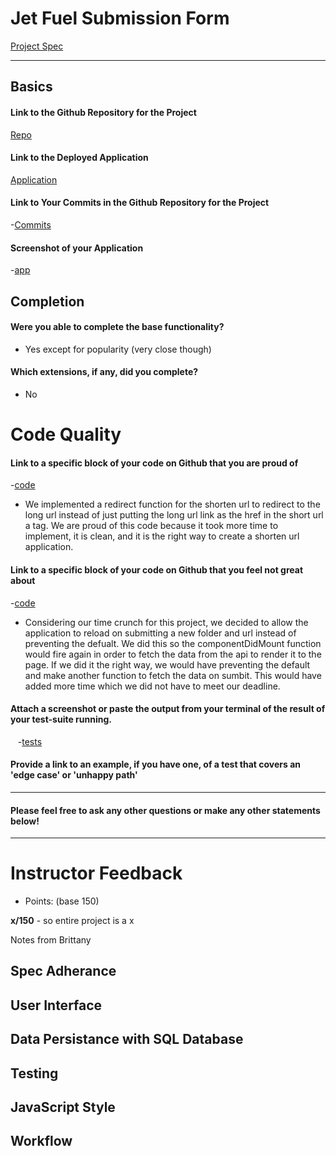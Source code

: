 # Jet Fuel Submission Form

 [Project Spec](http://frontend.turing.io/projects/jet-fuel.html)
 
 ------

## Basics
#### Link to the Github Repository for the Project

 [Repo](https://github.com/hilarylewis92/jetFuel)
 
#### Link to the Deployed Application

 [Application](https://jetfuelshortener.herokuapp.com/)
 
#### Link to Your Commits in the Github Repository for the Project
 
 -[Commits](https://github.com/hilarylewis92/jetFuel/commits/master)
 
#### Screenshot of your Application

 -[app](https://cloud.githubusercontent.com/assets/18403177/22384375/45e323ba-e48b-11e6-9519-414e2e21833e.png)
 
## Completion
 
#### Were you able to complete the base functionality?
 * Yes except for popularity (very close though)
 
 #### Which extensions, if any, did you complete?
 * No
 
 # Code Quality
 
#### Link to a specific block of your code on Github that you are proud of
 -[code](https://github.com/hilarylewis92/jetFuel/blob/master/server.js#L49-L54)
 
 * We implemented a redirect function for the shorten url to redirect to the long url instead of just putting the long url link as the href in the short url a tag. We are proud of this code because it took more time to implement, it is clean, and it is the right way to create a shorten url application.
 
#### Link to a specific block of your code on Github that you feel not great about
 -[code](https://github.com/hilarylewis92/jetFuel/blob/master/server.js#L49-L54)
 
 * Considering our time crunch for this project, we decided to allow the application to reload on submitting a new folder and url instead of preventing the defualt. We did this so the componentDidMount function would fire again in order to fetch the data from the api to render it to the page. If we did it the right way, we would have preventing the default and make another function to fetch the data on sumbit. This would have added more time which we did not have to meet our deadline.
 
#### Attach a screenshot or paste the output from your terminal of the result of your test-suite running.
    -[tests](https://files.slack.com/files-tmb/T029P2S9M-F3WTHQUG1-fc78e952dc/screen_shot_2017-01-27_at_12.33.50_pm_1024.png)

#### Provide a link to an example, if you have one, of a test that covers an 'edge case' or 'unhappy path'
 
 -----
 
#### Please feel free to ask any other questions or make any other statements below!
 
 -----
 

# Instructor Feedback

- Points: (base 150)

**x/150** - so entire project is a x

Notes from Brittany

## Spec Adherance
## User Interface
## Data Persistance with SQL Database
## Testing
## JavaScript Style
## Workflow